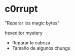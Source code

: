 # c0rrupt

"Reparar los magic bytes"

hexeditor mystery

- Reparar la cabeza
- Tamaño de algunos chungs